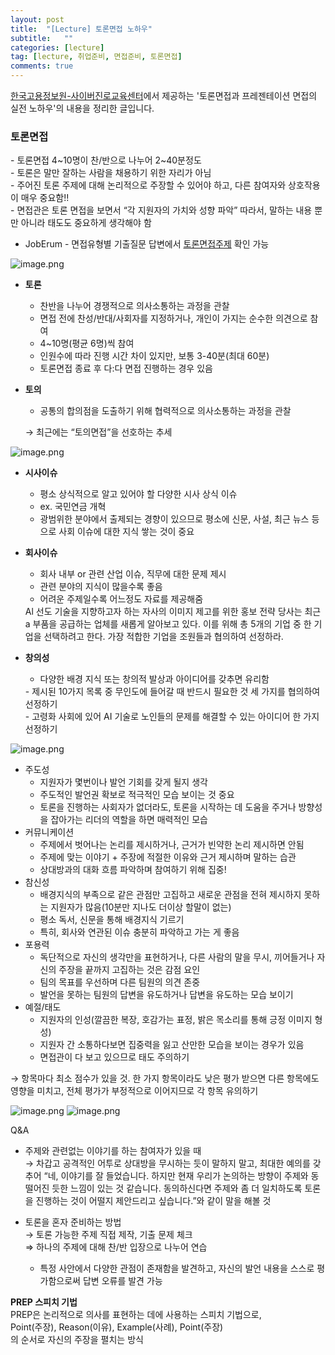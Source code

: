 ```yaml
---
layout: post
title:  "[Lecture] 토론면접 노하우"
subtitle:   ""
categories: [lecture] 
tag: [lecture, 취업준비, 면접준비, 토론면접]
comments: true
---
```


[한국고용정보원-사이버진로교육센터](https://www.work.go.kr/cyberedu/)에서 제공하는 '토론면접과 프레젠테이션 면접의 실전 노하우'의 내용을 정리한 글입니다.

### 토론면접

<aside>
    - 토론면접 4~10명이 찬/반으로 나누어 2~40분정도<br>
    - 토론은 말만 잘하는 사람을 채용하기 위한 자리가 아님<br>
    - 주어진 토론 주제에 대해 논리적으로 주장할 수 있어야 하고, 다른 참여자와 상호작용이 매우 중요함!!<br>
    - 면접관은 토론 면접을 보면서 “각 지원자의 가치와 성향 파악” 따라서, 말하는 내용 뿐만 아니라 태도도 중요하게 생각해야 함
</aside>

- JobErum - 면접유형별 기출질문 답변에서 [토론면접주제](https://www.joberum.com/interview/zocbo/zocbo01.asp?SEARCH_FIELD=TITLE&SEARCH_VALUE=&ORDER_FIELD=WR_DATE&INTERVIEW_GROUP=INTERVIEW03&ORDER_METHOD=DESC&INTERVIEW_DETAIL=&m_tab_2=3&DET_GROUP_TXT=&DET_GROUP_POP_STATE=False&INTERVIEW_SELECTED=&pgsize=20&page=1&INIT=1&pc=1) 확인 가능


![image.png](images/image-12.png)

- **토론**
    - 찬반을 나누어 경쟁적으로 의사소통하는 과정을 관찰
    - 면접 전에 찬성/반대/사회자를 지정하거나, 개인이 가지는 순수한 의견으로 참여
    - 4~10명(평균 6명)씩 참여
    - 인원수에 따라 진행 시간 차이 있지만, 보통 3-40분(최대 60분)
    - 토론면접 종료 후 다:다 면접 진행하는 경우 있음
- **토의**
    - 공통의 합의점을 도출하기 위해 협력적으로 의사소통하는 과정을 관찰

    → 최근에는 “토의면접”을 선호하는 추세

![image.png](images/image-13.png)

- **시사이슈**
    - 평소 상식적으로 알고 있어야 할 다양한 시사 상식 이슈
    - ex. 국민연금 개혁
    - 광범위한 분야에서 출제되는 경향이 있으므로 평소에 신문, 사설, 최근 뉴스 등으로 사회 이슈에 대한 지식 쌓는 것이 중요
- **회사이슈**
    - 회사 내부 or 관련 산업 이슈, 직무에 대한 문제 제시
    - 관련 분야의 지식이 많을수록 좋음
    - 어려운 주제일수록 어느정도 자료를 제공해줌
    <aside>
    Al 선도 기술을 지향하고자 하는 자사의 이미지 제고를 위한 홍보 전략 당사는 최근 a 부품을 공급하는 업체를 새롭게 알아보고 있다. 이를 위해 총 5개의 기업 중 한 기업을 선택하려고 한다. 가장 적합한 기업을 조원들과 협의하여 선정하라.
    </aside>
    
- **창의성**
    - 다양한 배경 지식 또는 창의적 발상과 아이디어를 갖추면 유리함
    <aside>
    - 제시된 10가지 목록 중 무인도에 들어갈 때 반드시 필요한 것 세 가지를 협의하여 선정하기<br>
    - 고령화 사회에 있어 AI 기술로 노인들의 문제를 해결할 수 있는 아이디어 한 가지 선정하기
    </aside>

    

![image.png](images/image-14.png)


- 주도성
    - 지원자가 몇번이나 발언 기회를 갖게 될지 생각
    - 주도적인 발언권 확보로 적극적인 모습 보이는 것 중요
    - 토론을 진행하는 사회자가 없더라도, 토론을 시작하는 데 도움을 주거나 방향성을 잡아가는 리더의 역할을 하면 매력적인 모습
- 커뮤니케이션
    - 주제에서 벗어나는 논리를 제시하거나, 근거가 빈약한 논리 제시하면 안됨
    - 주제에 맞는 이야기 + 주장에 적절한 이유와 근거 제시하며 말하는 습관
    - 상대방과의 대화 흐름 파악하며 참여하기 위해 집중!
- 참신성
    - 배경지식의 부족으로 같은 관점만 고집하고 새로운 관점을 전혀 제시하지 못하는 지원자가 많음(10분만 지나도 더이상 할말이 없는)
    - 평소 독서, 신문을 통해 배경지식 기르기
    - 특히, 회사와 연관된 이슈 충분히 파악하고 가는 게 좋음
- 포용력
    - 독단적으로 자신의 생각만을 표현하거나, 다른 사람의 말을 무시, 끼어들거나 자신의 주장을 끝까지 고집하는 것은 감점 요인
    - 팀의 목표를 우선하며 다른 팀원의 의견 존중
    - 발언을 못하는 팀원의 답변을 유도하거나 답변을 유도하는 모습 보이기
- 예절/태도
    - 지원자의 인성(깔끔한 복장, 호감가는 표정, 밝은 목소리를 통해 긍정 이미지 형성)
    - 지원자 간 소통하다보면 집중력을 잃고 산만한 모습을 보이는 경우가 있음
    - 면접관이 다 보고 있으므로 태도 주의하기

→ 항목마다 최소 점수가 있을 것. 한 가지 항목이라도 낮은 평가 받으면 다른 항목에도 영향을 미치고, 전체 평가가 부정적으로 이어지므로 각 항목 유의하기

![image.png](images/image-15.png)
![image.png](images/image-16.png)



Q&A

- 주제와 관련없는 이야기를 하는 참여자가 있을 때   
    → 차갑고 공격적인 어투로 상대방을 무시하는 듯이 말하지 말고, 최대한 예의를 갖추어 “네, 이야기를 잘 들었습니다. 하지만 현재 우리가 논의하는 방향이 주제와 동떨어진 듯한 느낌이 있는 것 같습니다. 동의하신다면 주제와 좀 더 일치하도록 토론을 진행하는 것이 어떨지 제안드리고 싶습니다.”와 같이 말을 해볼 것
    
- 토론을 혼자 준비하는 방법   
    → 토론 가능한 주제 직접 제작, 기출 문제 체크   
    ⇒ 하나의 주제에 대해 찬/반 입장으로 나누어 연습   
    - 특정 사안에서 다양한 관점이 존재함을 발견하고, 자신의 발언 내용을 스스로 평가함으로써 답변 오류를 발견 가능
    

**PREP 스피치 기법**   
PREP은 논리적으로 의사를 표현하는 데에 사용하는 스피치 기법으로,   
Point(주장), Reason(이유), Example(사례), Point(주장)   
의 순서로 자신의 주장을 펼치는 방식